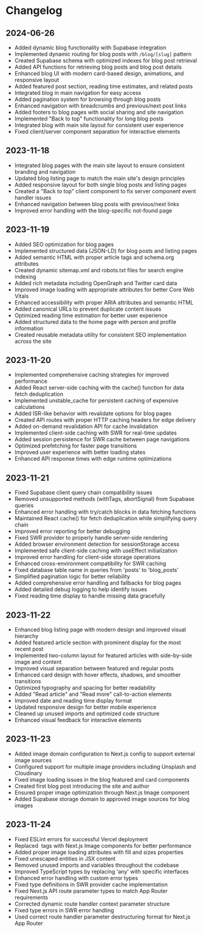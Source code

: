 # Changelog

## 2024-06-26

- Added dynamic blog functionality with Supabase integration
- Implemented dynamic routing for blog posts with `/blog/[slug]` pattern
- Created Supabase schema with optimized indexes for blog post retrieval
- Added API functions for retrieving blog posts and blog post details
- Enhanced blog UI with modern card-based design, animations, and responsive layout
- Added featured post section, reading time estimates, and related posts
- Integrated blog in main navigation for easy access
- Added pagination system for browsing through blog posts
- Enhanced navigation with breadcrumbs and previous/next post links
- Added footers to blog pages with social sharing and site navigation
- Implemented "Back to top" functionality for long blog posts
- Integrated blog with main site layout for consistent user experience
- Fixed client/server component separation for interactive elements

## 2023-11-18

- Integrated blog pages with the main site layout to ensure consistent branding and navigation
- Updated blog listing page to match the main site's design principles
- Added responsive layout for both single blog posts and listing pages
- Created a "Back to top" client component to fix server component event handler issues
- Enhanced navigation between blog posts with previous/next links
- Improved error handling with the blog-specific not-found page

## 2023-11-19

- Added SEO optimization for blog pages
- Implemented structured data (JSON-LD) for blog posts and listing pages
- Added semantic HTML with proper article tags and schema.org attributes
- Created dynamic sitemap.xml and robots.txt files for search engine indexing
- Added rich metadata including OpenGraph and Twitter card data
- Improved image loading with appropriate attributes for better Core Web Vitals
- Enhanced accessibility with proper ARIA attributes and semantic HTML
- Added canonical URLs to prevent duplicate content issues
- Optimized reading time estimation for better user experience
- Added structured data to the home page with person and profile information
- Created reusable metadata utility for consistent SEO implementation across the site

## 2023-11-20

- Implemented comprehensive caching strategies for improved performance
- Added React server-side caching with the cache() function for data fetch deduplication
- Implemented unstable_cache for persistent caching of expensive calculations
- Added ISR-like behavior with revalidate options for blog pages
- Created API routes with proper HTTP caching headers for edge delivery
- Added on-demand revalidation API for cache invalidation
- Implemented client-side caching with SWR for real-time updates
- Added session persistence for SWR cache between page navigations
- Optimized prefetching for faster page transitions
- Improved user experience with better loading states
- Enhanced API response times with edge runtime optimizations

## 2023-11-21

- Fixed Supabase client query chain compatibility issues
- Removed unsupported methods (withTags, abortSignal) from Supabase queries
- Enhanced error handling with try/catch blocks in data fetching functions
- Maintained React cache() for fetch deduplication while simplifying query chain
- Improved error reporting for better debugging
- Fixed SWR provider to properly handle server-side rendering
- Added browser environment detection for sessionStorage access
- Implemented safe client-side caching with useEffect initialization
- Improved error handling for client-side storage operations
- Enhanced cross-environment compatibility for SWR caching
- Fixed database table name in queries from 'posts' to 'blog_posts'
- Simplified pagination logic for better reliability
- Added comprehensive error handling and fallbacks for blog pages
- Added detailed debug logging to help identify issues
- Fixed reading time display to handle missing data gracefully

## 2023-11-22

- Enhanced blog listing page with modern design and improved visual hierarchy
- Added featured article section with prominent display for the most recent post
- Implemented two-column layout for featured articles with side-by-side image and content
- Improved visual separation between featured and regular posts
- Enhanced card design with hover effects, shadows, and smoother transitions
- Optimized typography and spacing for better readability
- Added "Read article" and "Read more" call-to-action elements
- Improved date and reading time display format
- Updated responsive design for better mobile experience
- Cleaned up unused imports and optimized code structure
- Enhanced visual feedback for interactive elements

## 2023-11-23

- Added image domain configuration to Next.js config to support external image sources
- Configured support for multiple image providers including Unsplash and Cloudinary
- Fixed image loading issues in the blog featured and card components
- Created first blog post introducing the site and author
- Ensured proper image optimization through Next.js Image component
- Added Supabase storage domain to approved image sources for blog images

## 2023-11-24

- Fixed ESLint errors for successful Vercel deployment
- Replaced <img> tags with Next.js Image components for better performance
- Added proper image loading attributes with fill and sizes properties
- Fixed unescaped entities in JSX content
- Removed unused imports and variables throughout the codebase
- Improved TypeScript types by replacing 'any' with specific interfaces
- Enhanced error handling with custom error types
- Fixed type definitions in SWR provider cache implementation
- Fixed Next.js API route parameter types to match App Router requirements
- Corrected dynamic route handler context parameter structure
- Fixed type errors in SWR error handling
- Used correct route handler parameter destructuring format for Next.js App Router
